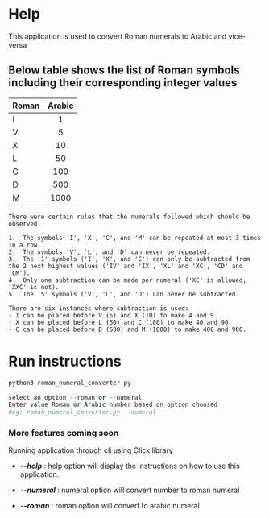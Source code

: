 # Help
This application is used to convert Roman numerals to Arabic and vice-versa
## Below table shows the list of Roman symbols including their corresponding integer values

| Roman         | Arabic          |
| ------------- |:---------------:|
| I             |1                |
| V             |5                |
| X             |10               |
| L             |50               |
| C             |100              |
| D             |500              |
| M             |1000             |

```
There were certain rules that the numerals followed which should be observed.

1.	The symbols 'I', 'X', 'C', and 'M' can be repeated at most 3 times in a row.
2.	The symbols 'V', 'L', and 'D' can never be repeated.
3.	The '1' symbols ('I', 'X', and 'C') can only be subtracted from the 2 next highest values ('IV' and 'IX', 'XL' and 'XC', 'CD' and 'CM').
4.	Only one subtraction can be made per numeral ('XC' is allowed, 'XXC' is not).
5.	The '5' symbols ('V', 'L', and 'D') can never be subtracted.

There are six instances where subtraction is used:
- I can be placed before V (5) and X (10) to make 4 and 9.
- X can be placed before L (50) and C (100) to make 40 and 90.
- C can be placed before D (500) and M (1000) to make 400 and 900.
```
# Run instructions
```python
python3 roman_numeral_converter.py

select an option --roman or --numeral
Enter value Roman or Arabic number based on option choosed
#eg: roman_numeral_converter.py --numeral
```

### More features coming soon
Running application through cli using Click library

* **_--help_** :  help option will display the instructions on how to use this application.

* **_--numeral_** : numeral option will convert number to roman numeral

* **_--roman_** : roman option will convert to arabic numeral
